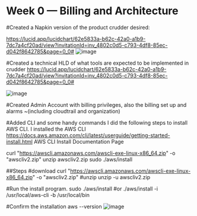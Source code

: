 # Week 0 — Billing and Architecture

#Created a Napkin version of the product crudder desired:

https://lucid.app/lucidchart/62e5833a-b62c-42a0-a1b9-7dc7a4cf20ad/view?invitationId=inv_4802c0d5-c793-4df8-85ec-d042f8642785&page=0_0#
![image](https://user-images.githubusercontent.com/86881008/222483922-b5c752e0-2e40-4822-a8eb-c5c407b6b200.png)


#Created a technical HLD of what tools are expected to be implemented in crudder
https://lucid.app/lucidchart/62e5833a-b62c-42a0-a1b9-7dc7a4cf20ad/view?invitationId=inv_4802c0d5-c793-4df8-85ec-d042f8642785&page=0_0#

![image](https://user-images.githubusercontent.com/86881008/222484008-e551bfeb-7a38-459c-bca5-9c389235b08c.png)

#Created Admin Account with billing privileges, also the billing set up and alarms ~(including cloudtrail and organization)

#Added CLI and some handy commands 
I did the following steps to install AWS CLI.
I installed the AWS CLI https://docs.aws.amazon.com/cli/latest/userguide/getting-started-install.html AWS CLI Install Documentation Page

curl "https://awscli.amazonaws.com/awscli-exe-linux-x86_64.zip" -o "awscliv2.zip"
unzip awscliv2.zip
sudo ./aws/install

##Steps
#download
curl "https://awscli.amazonaws.com/awscli-exe-linux-x86_64.zip" -o "awscliv2.zip"
#unzip
unzip -u awscliv2.zip

#Run the install program.
sudo ./aws/install #or ./aws/install -i /usr/local/aws-cli -b /usr/local/bin

#Confirm the installation
aws --version
![image](https://user-images.githubusercontent.com/86881008/222907677-5f123b76-68d3-4ee5-9e25-e674a3c330ce.png)
